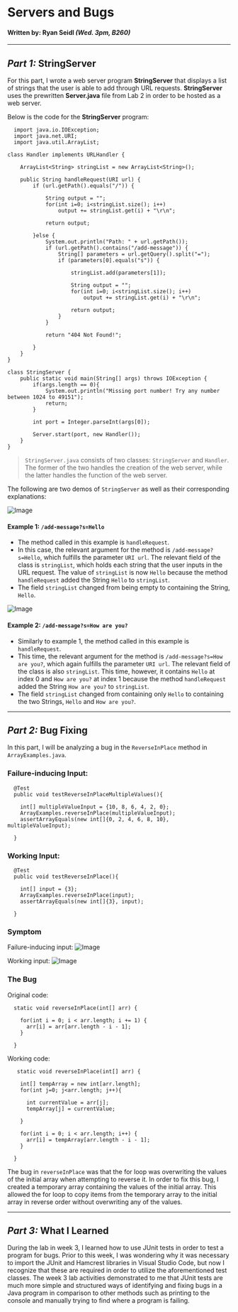 # Servers and Bugs
#### Written by: Ryan Seidl *(Wed. 3pm, B260)*
---
## *Part 1:* StringServer
For this part, I wrote a web server program **StringServer** that displays a list of strings that the user is able to add through URL requests. **StringServer** uses the prewritten **Server.java** file from Lab 2 in order to be hosted as a web server.

Below is the code for the **StringServer** program:

```
  import java.io.IOException;
  import java.net.URI;
  import java.util.ArrayList;

class Handler implements URLHandler {

    ArrayList<String> stringList = new ArrayList<String>();

    public String handleRequest(URI url) {
        if (url.getPath().equals("/")) {

            String output = "";
            for(int i=0; i<stringList.size(); i++)
                output += stringList.get(i) + "\r\n";
            
            return output;

        }else {
            System.out.println("Path: " + url.getPath());
            if (url.getPath().contains("/add-message")) {
                String[] parameters = url.getQuery().split("=");
                if (parameters[0].equals("s")) {

                    stringList.add(parameters[1]);

                    String output = "";
                    for(int i=0; i<stringList.size(); i++)
                        output += stringList.get(i) + "\r\n";

                    return output;
                }
            }

            return "404 Not Found!";

        }
    }
}

class StringServer {
    public static void main(String[] args) throws IOException {
        if(args.length == 0){
            System.out.println("Missing port number! Try any number between 1024 to 49151");
            return;
        }

        int port = Integer.parseInt(args[0]);

        Server.start(port, new Handler());
    }
}
```

> `StringServer.java` consists of two classes: `StringServer` and `Handler`. The former of the two handles the creation of the web server, while the latter handles the function of the web server.

The following are two demos of `StringServer` as well as their corresponding explanations:

![Image](ssEx1.png)
#### Example 1: `/add-message?s=Hello`
* The method called in this example is `handleRequest`.
* In this case, the relevant argument for the method is `/add-message?s=Hello`, which fulfills the parameter `URI url`. The relevant field of the class is `stringList`, which holds each string that the user inputs in the URL request. The value of `stringList` is now `Hello` because the method `handleRequest` added the String `Hello` to `stringList`.
* The field `stringList` changed from being empty to containing the String, `Hello`.

![Image](ssEx2.png)
#### Example 2: `/add-message?s=How are you?`
* Similarly to example 1, the method called in this example is `handleRequest`.
* This time, the relevant argument for the method is `/add-message?s=How are you?`, which again fulfills the parameter `URI url`. The relevant field of the class is also `stringList`. This time, however, it contains `Hello` at index 0 and `How are you?` at index 1 because the method `handleRequest` added the String `How are you?` to `stringList`.
* The field `stringList` changed from containing only `Hello` to containing the two Strings, `Hello` and `How are you?`.

---
## *Part 2:* Bug Fixing
In this part, I will be analyzing a bug in the `ReverseInPlace` method in `ArrayExamples.java`.

### **Failure-inducing Input:**
```
  @Test
  public void testReverseInPlaceMultipleValues(){

    int[] multipleValueInput = {10, 8, 6, 4, 2, 0};
    ArrayExamples.reverseInPlace(multipleValueInput);
    assertArrayEquals(new int[]{0, 2, 4, 6, 8, 10}, multipleValueInput);
    
  }
```

### **Working Input:**
```
  @Test
  public void testReverseInPlace(){

    int[] input = {3};
    ArrayExamples.reverseInPlace(input);
    assertArrayEquals(new int[]{3}, input);
    
  }
```

### **Symptom**

Failure-inducing input:
![Image](failTest.png)

Working input:
![Image](workingTest.png)

### **The Bug**

Original code:

```
  static void reverseInPlace(int[] arr) {
  
    for(int i = 0; i < arr.length; i += 1) {
      arr[i] = arr[arr.length - i - 1];
    }
    
  }
```

Working code:

```
   static void reverseInPlace(int[] arr) {
    
    int[] tempArray = new int[arr.length];
    for(int j=0; j<arr.length; j++){

      int currentValue = arr[j];
      tempArray[j] = currentValue;

    }

    for(int i = 0; i < arr.length; i++) {
      arr[i] = tempArray[arr.length - i - 1];
    }
    
  }
```

The bug in `reverseInPlace` was that the for loop was overwriting the values of the initial array when attempting to reverse it. In order to fix this bug, I created a temporary array containing the values of the initial array. This allowed the for loop to copy items from the temporary array to the initial array in reverse order without overwriting any of the values.


---
## *Part 3:* What I Learned

During the lab in week 3, I learned how to use JUnit tests in order to test a program for bugs. Prior to this week, I was wondering why it was necessary to import the JUnit and Hamcrest libraries in Visual Studio Code, but now I recognize that these are required in order to utilize the aforementioned test classes. The week 3 lab activities demonstrated to me that JUnit tests are much more simple and structured ways of identifying and fixing bugs in a Java program in comparison to other methods such as printing to the console and manually trying to find where a program is failing.
